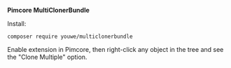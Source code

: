 **Pimcore MultiClonerBundle**

Install:

    composer require youwe/multiclonerbundle

Enable extension in Pimcore, then right-click any object in the tree and see the "Clone Multiple" option.

